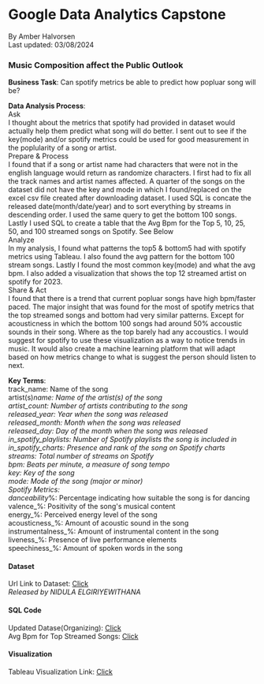 # Google Data Analytics Capstone
By Amber Halvorsen\
Last updated: 03/08/2024
### Music Composition affect the Public Outlook

**Business Task**: Can spotify metrics be able to predict how popluar song will be?

**Data Analysis Process**:\
Ask\
I thought about the metrics that spotify had provided in dataset would actually help them predict what song will do better. I sent out to see if the key(mode) and/or spotify metrics could be used for good measurement in the poplularity of a song or artist.\
Prepare & Process\
I found that if a song or artist name had characters that were not in the english language would return as randomize characters. I first had to fix all the track names and artist names affected. A quarter of the songs on the dataset did not have the key and mode in which I found/replaced on the excel csv file created after downloading dataset. I used SQL is concate the released date(month/date/year) and to sort everything by streams in descending order. I used the same query to get the bottom 100 songs. Lastly I used SQL to create a table that the Avg Bpm for the Top 5, 10, 25, 50, and 100 streamed songs on Spotify. See Below \
Analyze\
In my analysis, I found what patterns the top5 & bottom5 had with spotify metrics using Tableau. I also found the avg pattern for the bottom 100 stream songs. Lastly I found the most common key(mode) and what the avg bpm. I also added a visualization that shows the top 12 streamed artist on spotify for 2023.\
Share & Act\
I found that there is a trend that current popluar songs have high bpm/faster paced. The major insight that was found for the most of spotify metrics that the top streamed songs and bottom had very similar patterns. Except for acousticness in which the bottom 100 songs had around 50% accoustic sounds in their song. Where as the top barely had any accoustics. I would suggest for spotify to use these visualization as a way to notice trends in music. It would also  create a machine learning platform that will adapt based on how metrics change to what is suggest the person should listen to next.

**Key Terms**:\
track_name: Name of the song\
artist(s)_name: Name of the artist(s) of the song\
artist_count: Number of artists contributing to the song\
released_year: Year when the song was released\
released_month: Month when the song was released\
released_day: Day of the month when the song was released\
in_spotify_playlists: Number of Spotify playlists the song is included in\
in_spotify_charts: Presence and rank of the song on Spotify charts\
streams: Total number of streams on Spotify\
bpm: Beats per minute, a measure of song tempo\
key: Key of the song\
mode: Mode of the song (major or minor)\
Spotify Metrics:\
danceability_%: Percentage indicating how suitable the song is for dancing\
valence_%: Positivity of the song's musical content\
energy_%: Perceived energy level of the song\
acousticness_%: Amount of acoustic sound in the song
instrumentalness_%: Amount of instrumental content in the song\
liveness_%: Presence of live performance elements\
speechiness_%: Amount of spoken words in the song

#### Dataset 
Url Link to Dataset: [Click](https://www.kaggle.com/datasets/nelgiriyewithana/top-spotify-songs-2023) \
*Released by NIDULA ELGIRIYEWITHANA*

#### SQL Code
Updated Datase(Organizing): [Click](https://console.cloud.google.com/bigquery?sq=158839804616:04f8c4fa9cc2494ebf371fe98a56d249) \
Avg Bpm for Top Streamed Songs: [Click](https://console.cloud.google.com/bigquery?sq=158839804616:694689c615ad417ebcf77349d3195972)

#### Visualization
Tableau Visualization Link: [Click](https://public.tableau.com/app/profile/amber.halvorsen/viz/MusicCompositionaffectthePublicOutlook/MusicCompositionEffectonPopularityofSongs-1)


